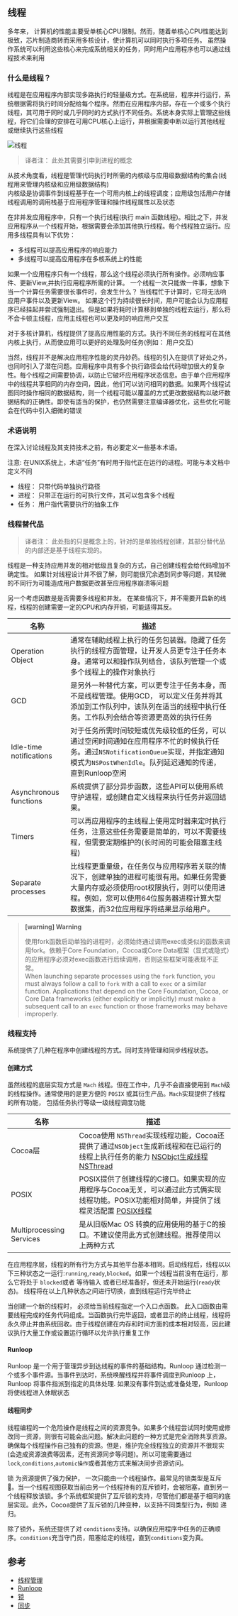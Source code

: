 ## 线程  

多年来， 计算机的性能主要受单核心CPU限制。然而，随着单核心CPU性能达到极致，芯片制造商转而采用多核设计，使计算机可以同时执行多项任务。 虽然操作系统可以利用这些核心来完成系统相关的任务，同时用户应用程序也可以通过线程技术来利用  

### 什么是线程？  
线程是在应用程序内部实现多路执行的轻量级方式。在系统层，程序并行运行，系统根据需将执行时间分配给每个程序。然而在应用程序内部，存在一个或多个执行线程，其可用于同时或几乎同时的方式执行不同任务。系统本身实际上管理这些线程，将它们合理的安排在可用CPU核心上运行，并根据需要中断以运行其他线程或继续执行这些线程     

![线程]()   
> 译者注： 此处其需要引申到进程的概念  

从技术角度看，线程是管理代码执行时所需的内核级与应用级数据结构的集合(线程用来管理内核级和应用级数据结构)    
内核级是协调事件到线程基于在一个可用内核上的线程调度；应用级包括用户存储线程调用的调用栈基于应用程序管理和操作线程属性以及状态    

在非并发应用程序中，只有一个执行线程(执行 main 函数线程)。相比之下，并发应用程序从一个线程开始，根据需要会添加其他执行线程。每个线程独立运行。应用多线程具有以下优势：   
* 多线程可以提高应用程序的响应能力  
* 多线程可以提高应用程序在多核系统上的性能    

如果一个应用程序只有一个线程，那么这个线程必须执行所有操作。必须响应事件、更新View,并执行应用程序所需的计算。 一个线程一次只能做一件事，想象下当一个计算任务需要很长事件时，会发生什么？ 当线程忙于计算时，它将无法响应用户事件以及更新View。 如果这个行为持续很长时间，用户可能会认为应用程序已经挂起并尝试强制退出。但是如果将耗时计算移到单独的线程去运行，那么将不会卡顿主线程，应用主线程也可以更及时的响应用户交互    

对于多核计算机，线程提供了提高应用性能的方式。执行不同任务的线程可在其他内核上执行，从而使应用可以更好的处理及时任务(例如： 用户交互)   

当然，线程并不是解决应用程序性能的灵丹妙药。线程的引入在提供了好处之外，也同时引入了潜在问题。应用程序中具有多个执行路径会给代码增加很大的复杂性。每个线程之间需要协调，以防止它破坏应用程序状态信息。由于单个应用程序中的线程共享相同的内存空间，因此，他们可以访问相同的数据。如果两个线程试图同时操作相同的数据结构，则一个线程可能以覆盖的方式更改数据结构以破坏数据结构的正确性。即使有适当的保护，也仍然需要注意编译器优化，这些优化可能会在代码中引入细微的错误   


### 术语说明  
在深入讨论线程及其支持技术之前，有必要定义一些基本术语。

注意: 在UNIX系统上，术语“任务”有时用于指代正在运行的进程。可能与本文档中定义不同  

* 线程： 只带代码单独执行路径  
* 进程： 只带正在运行的可执行文件，其可以包含多个线程  
* 任务： 用户指代需要执行的抽象工作   


### 线程替代品  
> 译者注： 此处指的只是概念上的，针对的是单独线程创建，其部分替代品的内部还是基于线程实现的。

线程是一种支持应用并发的相对低级且复杂的方式，自己创建线程会给代码增加不确定性。 如果针对线程设计并不很了解，则可能很冗余遇到同步等问题，其轻微的不同行为可能造成用户数据更改甚至应用程序崩溃等问题   


另一个考虑因数是是否需要多线程和并发。 在某些情况下，并不需要开启新的线程，线程的创建需要一定的CPU和内存开销，可能适得其反。   



| 名称  | 描述  | 
|---|---|
| Operation Object  | 通常在辅助线程上执行的任务包装器。隐藏了任务执行的线程方面管理，让开发人员更专注于任务本身。通常可以和操作队列结合，该队列管理一个或多个线程上的操作对象执行  |  
| GCD  | 是另外一种替代方案，可以更专注于任务本身，而不是线程管理。使用GCD， 可以定义任务并将其添加到工作队列中，该队列在适当的线程中执行任务。工作队列会结合等资源更高效的执行任务  |  
| Idle-time notifications  | 对于任务所需时间较短或优先级较低的任务，可以通过空闲时间通知在应用程序不忙的时候执行任务。通过`NSNotificationQueue`实现，并指定通知模式为`NSPostWhenIdle`。队列延迟通知的传递，直到Runloop空闲  |  
| Asynchronous functions  | 系统提供了部分异步函数，这些API可以使用系统守护进程，或创建自定义线程来执行任务并返回结果。  |  
| Timers | 可以再应用程序的主线程上使用定时器来定时执行任务，注意这些任务需要是简单的，可以不需要线程，但需要定期维护的(长时间的可能会阻塞主线程)  |  
| Separate processes  |  比线程更重量级，在任务仅与应用程序若关联的情况下，创建单独的进程可能很有用。如果任务需要大量内存或必须使用root权限执行，则可以使用进程。例如，您可以使用64位服务器进程计算大型数据集，而32位应用程序将结果显示给用户。 |  


> **[warning] Warning**   
> 
> 使用fork函数启动单独的进程时，必须始终通过调用exec或类似的函数来调用fork。依赖于Core Foundation，Cocoa或Core Data框架（显式或隐式）的应用程序必须对exec函数进行后续调用，否则这些框架可能表现不正常。  
> When launching separate processes using the `fork` function, you must always follow a call to `fork` with a call to `exec` or a similar function. Applications that depend on the Core Foundation, Cocoa, or Core Data frameworks (either explicitly or implicitly) must make a subsequent call to an `exec` function or those frameworks may behave improperly.


### 线程支持  
系统提供了几种在程序中创建线程的方式。同时支持管理和同步线程状态。   


#### 创建方式 
虽然线程的底层实现方式是 `Mach` 线程。但在工作中，几乎不会直接使用到 `Mach`级的线程操作。通常使用的是更方便的 `POSIX` 或其衍生产品。`Mach`实现提供了线程的所有功能， 包括任务执行等级一级线程调度功能    



|  名称    |   描述    |  
| --------| ---------| 
| Cocoa层  | Cocoa使用 `NSThread`实现线程功能，Cocoa还提供了通过`NSObject`生成新线程和在已运行的线程上执行任务的能力 [NSObjct生成线程](https://developer.apple.com/library/archive/documentation/Cocoa/Conceptual/Multithreading/CreatingThreads/CreatingThreads.html#//apple_ref/doc/uid/10000057i-CH15-SW13) [NSThread](https://developer.apple.com/library/archive/documentation/Cocoa/Conceptual/Multithreading/CreatingThreads/CreatingThreads.html#//apple_ref/doc/uid/10000057i-CH15-SW11) |  
| POSIX   | POSIX提供了创建线程的C接口。如果实现的应用程序与Cocoa无关，可以通过此方式俩实现线程功能。POSIX功能相对简单，并提供了线程灵活配置 [POSIX线程](https://developer.apple.com/library/archive/documentation/Cocoa/Conceptual/Multithreading/CreatingThreads/CreatingThreads.html#//apple_ref/doc/uid/10000057i-CH15-SW12) |  
| Multiprocessing Services | 是从旧版Mac OS 转换的应用使用的基于C的接口。不建议使用此方式创建线程。推荐使用以上两种方式  |   


在应用程序层，线程的所有行为方式与其他平台基本相同。启动线程后，线程以以下三种状态之一运行:`running`,`ready`,`blocked`。如果一个线程当前没有在运行，那么它将处于 `blocked`或者 等待输入 或者已经准备好，但还未开始运行(`ready`状态)。 线程将在以上几种状态之间进行切换，直到线程运行完毕终止  

当创建一个新的线程时， 必须给当前线程指定一个入口点函数。 此入口函数由需要线程完成的任务代码组成。当函数执行完毕返回，或者显示的终止线程，线程将永久停止并由系统回收。由于线程创建在内存和时间方面的成本相对较高，因此建议执行大量工作或设置运行循环以允许执行重复工作  


#### Runloop  
Runloop 是一个用于管理异步到达线程的事件的基础结构。Runloop 通过检测一个或多个事件源。当事件到达时，系统唤醒线程并将事件调度到Runloop 上，Runloop 将事件指派到指定的具体处理. 如果没有事件到达或准备处理，Runloop 将使线程进入休眠状态   




#### 线程同步  
线程编程的一个危险操作是线程之间的资源竞争。如果多个线程尝试同时使用或修改同一资源，则很有可能会出问题。解决此问题的一种方式是完全消除共享资源。确保每个线程操作自己独有的资源。但是，维护完全线程独立的资源并不很现实(会造成资源浪费等因素，还有资源同步等问题)。所以可能需要通过 `lock`,`conditions`,`automic操作`或者其他方式来解决同步资源访问。   

锁 为资源提供了强力保护， 一次只能由一个线程操作。最常见的锁类型是互斥🔐。当一个线程视图获取当前由另一个线程持有的互斥锁时，会被阻塞，直到另一个线程释放该锁。多个系统框架提供了互斥锁的支持，尽管他们都是基于相同的底层实现。此外，Cocoa提供了互斥锁的几种变种，以支持不同类型行为，例如 递归。

除了锁外，系统还提供了对 `conditions`支持。以确保应用程序中任务的正确顺序。`conditions`充当守门员，阻塞给定的线程，直到`conditions`变为真。  




## 参考  
* [线程管理](https://developer.apple.com/library/archive/documentation/Cocoa/Conceptual/Multithreading/CreatingThreads/CreatingThreads.html#//apple_ref/doc/uid/10000057i-CH15-SW2)  
* [Runloop](https://developer.apple.com/library/archive/documentation/Cocoa/Conceptual/Multithreading/RunLoopManagement/RunLoopManagement.html#//apple_ref/doc/uid/10000057i-CH16-SW1)  
* [锁](https://developer.apple.com/library/archive/documentation/Cocoa/Conceptual/Multithreading/ThreadSafety/ThreadSafety.html#//apple_ref/doc/uid/10000057i-CH8-126320)  
* [同步](https://developer.apple.com/library/archive/documentation/Cocoa/Conceptual/Multithreading/ThreadSafety/ThreadSafety.html#//apple_ref/doc/uid/10000057i-CH8-124887)